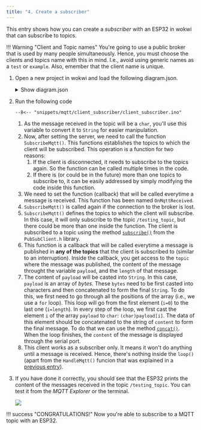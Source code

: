 ```yaml
---
title: "4. Create a subscriber"
--- 
```


This entry shows how you can create a _subscriber_ with an ESP32 in wokwi that can subscribe to topics. 

!!! Warning "Client and Topic names" 
    You're going to use a public broker that is used by many people simultaneously. Hence, you must choose the clients and topics name with this in mind. I.e., avoid using generic names as a `test` or `example`. Also, emember that the client name is unique.

1. Open a new project in wokwi and load the following diagram.json.

    <details>
        <summary>Show diagram.json</summary>
        ```json title="diagram.json"
        --8<-- "snippets/mqtt/client_subscriber/diagram.json"
        ```
    </details>

2. Run the following code


    ```arduino title="client_subscriber.ino"
    --8<-- "snippets/mqtt/client_subscriber/client_subscriber.ino"
    ```

    1. As the message received in the topic will be a `char`, you'll use this variable to convert it to `String` for easier manipulation.
    2. Now, after setting the server, we need to call the function `SubscribeMqtt()`. This functions establishes the topics to which the client will be subscribed. This operation is a function for two reasons: 
        1. If the client is disconnected, it needs to subscribe to the topics again. So the function can be called multiple times in the code.
        2. If there is (or could be in the future) more than one topics to subscribe to, it can be easily addressed by simply modifying the code inside this function.
    3. We need to set the function (callback) that will be called everytime a message is received. This function has been named `OnMqttReceived`.
    4. `SubscribeMqtt()` is called again if the connection to the broker is lost.
    5. `SubscribeMqtt()` defines the topics to which the client will subscribe. In this case, it will only subscribe to the topic `/testing_topic`, but there could be more than one inside the function. The client is subscribed to a topic using the method  [`subscribe()`](https://github.com/knolleary/pubsubclient/blob/master/src/PubSubClient.cpp) from the `PubSubClient.h` library. 
    5. This function is a callback that will be called everytime a message is published in **any of the topics** that the client is subscribed to (similar to an interruption). Inside the callback, you get access to the `topic` where the message was published, the content of the message throught the variable `payload`, and the `length` of that message. 
    6. The content of `payload` will be casted into `String`. In this case, `payload` is an array of _bytes_. These `bytes` need to be first casted into characters and then concatenated to form the final `String`. To do this, we first need to go through all the positions of the array (i.e., we use a `for` loop). This loop will go from the first element (`i=0`) to the last one (`i=length`). In every step of the loop, we first cast the element `i` of the array `payload` to `char`: `(char)payload[i]`. The data of this element should be concatenated to the string of `content` to form the final message. To do that we can use the method [`concat()`](https://www.arduino.cc/reference/es/language/variables/data-types/string/functions/concat/). When the loop finishes, the `content` of the message is displayed through the serial port.
    7. This client works as a subscriber only. It means it won't do anything until a message is received. Hence, there's nothing inside the `loop()` (apart from the `HandleMqtt()` funcion that was explained in a [previous entry](./part2_client_connect.md)).  


3. If you have done it correctly, you should see that the ESP32 prints the content of the messages received in the topic `/testing_topic`. You can test it from the _MQTT Explorer_ or the terminal.

    ![](images/part4_1.png)

!!! success "CONGRATULATIONS!"
    Now you're able to subscribe to a MQTT topic with an ESP32.